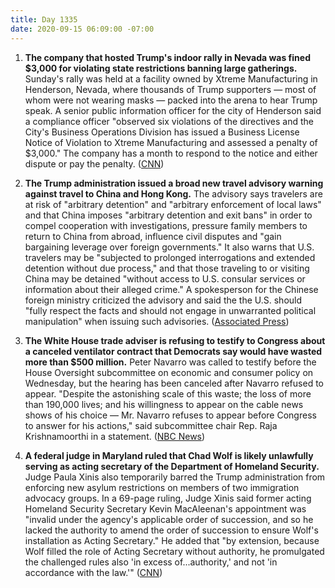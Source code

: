 ```yaml
---
title: Day 1335
date: 2020-09-15 06:09:00 -07:00
---
```


1. **The company that hosted Trump's indoor rally in Nevada was fined $3,000 for violating state restrictions banning large gatherings.** Sunday's rally was held at a facility owned by Xtreme Manufacturing in Henderson, Nevada, where thousands of Trump supporters — most of whom were not wearing masks — packed into the arena to hear Trump speak. A senior public information officer for the city of Henderson said a compliance officer "observed six violations of the directives and the City's Business Operations Division has issued a Business License Notice of Violation to Xtreme Manufacturing and assessed a penalty of $3,000." The company has a month to respond to the notice and either dispute or pay the penalty. ([CNN](https://www.cnn.com/2020/09/14/politics/trump-indoor-rally-fine-corornavirus/index.html))

2. **The Trump administration issued a broad new travel advisory warning against travel to China and Hong Kong.** The advisory says travelers are at risk of "arbitrary detention" and "arbitrary enforcement of local laws" and that China imposes "arbitrary detention and exit bans" in order to compel cooperation with investigations, pressure family members to return to China from abroad, influence civil disputes and "gain bargaining leverage over foreign governments." It also warns that U.S. travelers may be "subjected to prolonged interrogations and extended detention without due process," and that those traveling to or visiting China may be detained "without access to U.S. consular services or information about their alleged crime." A spokesperson for the Chinese foreign ministry criticized the advisory and said the the U.S. should "fully respect the facts and should not engage in unwarranted political manipulation" when issuing such advisories. ([Associated Press](https://apnews.com/158ee30501a026072afdafb7e14f3ab3))

3. **The White House trade adviser is refusing to testify to Congress about a canceled ventilator contract that Democrats say would have wasted more than $500 million.** Peter Navarro was called to testify before the House Oversight subcommittee on economic and consumer policy on Wednesday, but the hearing has been canceled after Navarro refused to appear. "Despite the astonishing scale of this waste; the loss of more than 190,000 lives; and his willingness to appear on the cable news shows of his choice — Mr. Navarro refuses to appear before Congress to answer for his actions," said subcommittee chair Rep. Raja Krishnamoorthi in a statement. ([NBC News](https://www.nbcnews.com/politics/congress/white-house-blocks-navarro-testifying-congress-about-ventilator-contract-n1240106))

4. **A federal judge in Maryland ruled that Chad Wolf is likely unlawfully serving as acting secretary of the Department of Homeland Security.** Judge Paula Xinis also temporarily barred the Trump administration from enforcing new asylum restrictions on members of two immigration advocacy groups. In a 69-page ruling, Judge Xinis said former acting Homeland Security Secretary Kevin MacAleenan's appointment was "invalid under the agency's applicable order of succession, and so he lacked the authority to amend the order of succession to ensure Wolf's installation as Acting Secretary." He added that "by extension, because Wolf filled the role of Acting Secretary without authority, he promulgated the challenged rules also 'in excess of...authority,' and not 'in accordance with the law.'" ([CNN](https://www.cnn.com/2020/09/14/politics/judge-chad-wolf/index.html))
